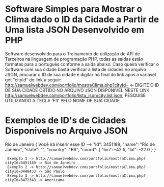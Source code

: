 # Software Simples para Mostrar o Clima dado o ID da Cidade a Partir de Uma lista JSON Desenvolvido em PHP
 Software desenvolvido para o Treinamento de utilização de API de Terceiros na linguagem de programação PHP, todas as saídas estão formatas para o português conforme a saída abaixo. 
  Caso queira verificar o Software com sua cidade basta verificar a lista de cidades no arquivo JSON, procurar o ID de sua cidade e digitar no final do link apos a variavel get "cityId" do link a seguir:
  http://samuelwebdev.com/portfolio/mostraClima.php?cityId=      <- DIGITE O ID DE SUA CIDADE OBTIDO NO ARQUIVO JSON DISPONIVEL NESTE LINK http://samuelwebdev.com/portfolio/lista_json/city.list.json, PESQUISE UTILIZANDO A TECLA 'F3' PELO NOME DE SUA CIDADE
  
 # Exemplos de ID's de Cidades Disponivels no Arquivo JSON
  
  Rio de Janeiro
   {
       Você irá inserir esse ID -->  "id": 3451189,
         "name": "Rio de Janeiro",
         "state": "",
         "country": "BR",
         "coord": {
             "lon": -42.5,
             "lat": -22.0
         }
     }
     
     Exemplo 1 -> http://samuelwebdev.com/portfolio/mostraClima.php?cityId=3451189 -> Rio de Janeiro
     Exemplo 2 -> http://samuelwebdev.com/portfolio/mostraClima.php?cityId=3448433 -> São Paulo
     Exemplo 3 -> http://samuelwebdev.com/portfolio/mostraClima.php?cityId=3472343 -> Americana
     
